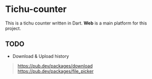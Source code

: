 # Tichu-counter

This is a tichu counter written in Dart.
**Web** is a main platform for this project.

## TODO

- Download & Upload history

> https://pub.dev/packages/download \
> https://pub.dev/packages/file_picker
